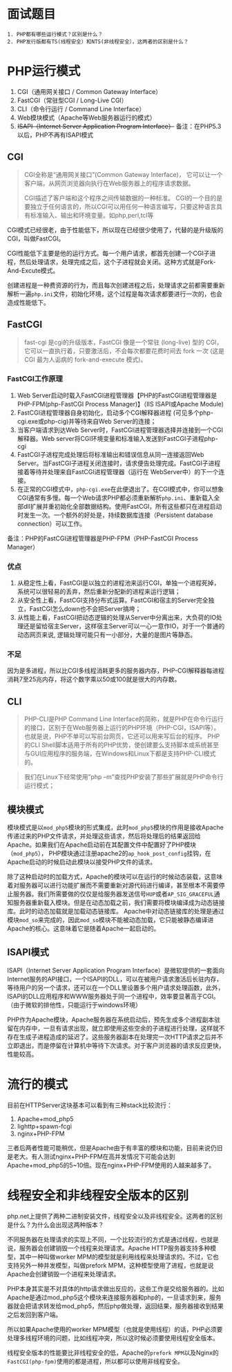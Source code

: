 # 面试题目
```
1. PHP都有哪些运行模式？区别是什么？
2. PHP发行版都有TS(线程安全）和NTS(非线程安全），这两者的区别是什么？
```

# PHP运行模式

1. CGI（通用网关接口 / Common Gateway Interface）
2. FastCGI（常驻型CGI / Long-Live CGI）
3. CLI（命令行运行 / Command Line Interface）
4. Web模块模式（Apache等Web服务器运行的模式）
5. ~~ISAPI（Internet Server Application Program Interface）~~
备注：在PHP5.3以后，PHP不再有ISAPI模式

## CGI
>CGI全称是“通用网关接口”(Common Gateway Interface)， 它可以让一个客户端，从网页浏览器向执行在Web服务器上的程序请求数据。
>
>CGI描述了客户端和这个程序之间传输数据的一种标准。
>CGI的一个目的是要独立于任何语言的，所以CGI可以用任何一种语言编写，只要这种语言具有标准输入、输出和环境变量。如php,perl,tcl等

CGI模式已经很老，由于性能低下，所以现在已经很少使用了，代替的是升级版的CGI，叫做FastCGI。

CGI性能低下主要是他的运行方式。每一个用户请求，都首先创建一个CGI子进程，然后处理请求，处理完成之后，这个子进程就会关闭。这种方式就是Fork-And-Excute模式。

创建进程是一种费资源的行为，而且每次创建进程之后，处理请求之前都需要重新解析一遍`php.ini`文件，初始化环境，这个过程是每次请求都要进行一次的，也会造成性能低下。


## FastCGI
>fast-cgi 是cgi的升级版本，FastCGI 像是一个常驻 (long-live) 型的 CGI，它可以一直执行着，只要激活后，不会每次都要花费时间去 fork 一次 (这是 CGI 最为人诟病的 fork-and-execute 模式)。


### FastCGI工作原理

1. Web Server启动时载入FastCGI进程管理器【PHP的FastCGI进程管理器是PHP-FPM(php-FastCGI Process Manager)】（IIS ISAPI或Apache Module)
2. FastCGI进程管理器自身初始化，启动多个CGI解释器进程 (可见多个php-cgi.exe或php-cig)并等待来自Web Server的连接；
3. 当客户端请求到达Web Server时，FastCGI进程管理器选择并连接到一个CGI解释器。Web server将CGI环境变量和标准输入发送到FastCGI子进程php-cgi
4. FastCGI子进程完成处理后将标准输出和错误信息从同一连接返回Web Server。当FastCGI子进程关闭连接时，请求便告处理完成。FastCGI子进程接着等待并处理来自FastCGI进程管理器（运行在 WebServer中）的下一个连接。
5. 在正常的CGI模式中，`php-cgi.exe`在此便退出了。在CGI模式中，你可以想象 CGI通常有多慢。每一个Web请求PHP都必须重新解析`php.ini`、重新载入全部dll扩展并重初始化全部数据结构。使用FastCGI，所有这些都只在进程启动时发生一次。一个额外的好处是，持续数据库连接（Persistent database connection）可以工作。

备注：PHP的FastCGI进程管理器是PHP-FPM（PHP-FastCGI Process Manager）

### 优点

1. 从稳定性上看，FastCGI是以独立的进程池来运行CGI，单独一个进程死掉，系统可以很轻易的丢弃，然后重新分配新的进程来运行逻辑；
2. 从安全性上看，FastCGI支持分布式运算。FastCGI和宿主的Server完全独立，FastCGI怎么down也不会把Server搞垮；
3. 从性能上看，FastCGI把动态逻辑的处理从Server中分离出来，大负荷的IO处理还是留给宿主Server，这样宿主Server可以一心一意作IO，对于一个普通的动态网页来说, 逻辑处理可能只有一小部分，大量的是图片等静态。

### 不足

因为是多进程，所以比CGI多线程消耗更多的服务器内存，PHP-CGI解释器每进程消耗7至25兆内存，将这个数字乘以50或100就是很大的内存数。

## CLI

>PHP-CLI是PHP Command Line Interface的简称，就是PHP在命令行运行的接口，区别于在Web服务器上运行的PHP环境（PHP-CGI，ISAPI等）。
也就是说，PHP不单可以写前台网页，它还可以用来写后台的程序。 PHP的CLI Shell脚本适用于所有的PHP优势，使创建要么支持脚本或系统甚至与GUI应用程序的服务端，在Windows和Linux下都是支持PHP-CLI模式的。

>我们在Linux下经常使用”php –m”查找PHP安装了那些扩展就是PHP命令行运行模式；

## 模块模式

模块模式是以`mod_php5`模块的形式集成，此时`mod_php5`模块的作用是接收Apache传递过来的PHP文件请求，并处理这些请求，然后将处理后的结果返回给Apache。如果我们在Apache启动前在其配置文件中配置好了PHP模块（`mod_php5`）， PHP模块通过注册apache2的`ap_hook_post_config`挂钩，在Apache启动的时候启动此模块以接受PHP文件的请求。

除了这种启动时的加载方式，Apache的模块可以在运行的时候动态装载，这意味着对服务器可以进行功能扩展而不需要重新对源代码进行编译，甚至根本不需要停止服务器。我们所需要做的仅仅是给服务器发送信号`HUP`或者`AP_SIG_GRACEFUL`通知服务器重新载入模块。但是在动态加载之前，我们需要将模块编译成为动态链接库。此时的动态加载就是加载动态链接库。 Apache中对动态链接库的处理是通过模块`mod_so`来完成的，因此`mod_so`模块不能被动态加载，它只能被静态编译进Apache的核心。这意味着它是随着Apache一起启动的。

## ISAPI模式

ISAPI（Internet Server Application Program Interface）是微软提供的一套面向Internet服务的API接口，一个ISAPI的DLL，可以在被用户请求激活后长驻内存，等待用户的另一个请求，还可以在一个DLL里设置多个用户请求处理函数，此外，ISAPI的DLL应用程序和WWW服务器处于同一个进程中，效率要显著高于CGI。（由于微软的排他性，只能运行于windows环境）

PHP作为Apache模块，Apache服务器在系统启动后，预先生成多个进程副本驻留在内存中，一旦有请求出现，就立即使用这些空余的子进程进行处理，这样就不存在生成子进程造成的延迟了。这些服务器副本在处理完一次HTTP请求之后并不立即退出，而是停留在计算机中等待下次请求。对于客户浏览器的请求反应更快，性能较高。

# 流行的模式
目前在HTTPServer这块基本可以看到有三种stack比较流行：

1. Apache+mod_php5
2. lighttp+spawn-fcgi
3. nginx+PHP-FPM

三者后两者性能可能稍优，但是Apache由于有丰富的模块和功能，目前来说仍旧是老大。有人测试nginx+PHP-FPM在高并发情况下可能会达到Apache+mod_php5的5~10倍。现在nginx+PHP-FPM使用的人越来越多了。

# 线程安全和非线程安全版本的区别

php.net上提供了两种二进制安装文件，线程安全以及非线程安全。这两者的区别是什么？为什么会出现这两种版本？

不同服务器在处理请求的实现上不同，一个比较流行的方式是通过线程，也就是说，服务器会创建销毁一个线程来处理请求。Apache HTTP服务器支持多种模型，其中一种叫做worker MPM的模型就是利用线程来处理请求的。不过，它也支持另外一种并发模型，叫做prefork MPM，这种模型使用了进程，也就是说Apache会创建销毁一个进程来处理请求。

PHP本身其实是不对具体的http请求做出反应的，这些工作是交给服务器的。比如Apache是通过mod_php5这个模块来连接服务器和php的，一旦请求到来，服务器就会把请求转发给mod_php5，然后php做处理，返回结果，服务器接收到结果之后发回到客户端。

所以如果Apache使用的worker MPM模型（也就是使用线程）的话，PHP必须要处理多线程环境的问题，比如线程冲突，所以这时候必须要使用线程安全版本。

线程安全版本的性能要比非线程安全的低，Apache的`prefork MPM`以及Nginx的`FastCGI(php-fpm)`使用的都是进程，所以都可以使用非线程安全。
